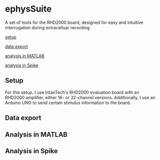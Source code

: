 # ephysSuite
A set of tools for the RHD2000 board, designed for easy and intuitive interrogation during extracelluar recording 

<a href="#setup">setup</a>

<a href="#export">data export</a>

<a href="#matlab">analysis in MATLAB</a>

<a href="#Spike">analysis in Spike</a>


<a name="setup">
<h2>Setup</h2>
For this setup, I use IntanTech's RHD2000 evaluation board with an RHD2000 amplifier, either 16- or 32-channel versions. Additionally, I use an Arduino UNO to send certain stimulus information to the board. 
 
 
</a>

<a name="export">
<h2>Data export</h2>
</a>



<a name="matlab">
<h2>Analysis in MATLAB</h2>
</a>

<a name="Spike">
<h2>Analysis in Spike</h2>
</a>
